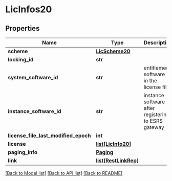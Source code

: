 # LicInfos20

## Properties
Name | Type | Description | Notes
------------ | ------------- | ------------- | -------------
**scheme** | [**LicScheme20**](LicScheme20.md) |  | [optional] 
**locking_id** | **str** |  | [optional] 
**system_software_id** | **str** | entitlement software id in the license file | [optional] 
**instance_software_id** | **str** | instance software id after registering to ESRS gateway | [optional] 
**license_file_last_modified_epoch** | **int** |  | [optional] 
**license** | [**list[LicInfo20]**](LicInfo20.md) |  | [optional] 
**paging_info** | [**Paging**](Paging.md) |  | [optional] 
**link** | [**list[RestLinkRep]**](RestLinkRep.md) |  | [optional] 

[[Back to Model list]](../README.md#documentation-for-models) [[Back to API list]](../README.md#documentation-for-api-endpoints) [[Back to README]](../README.md)


